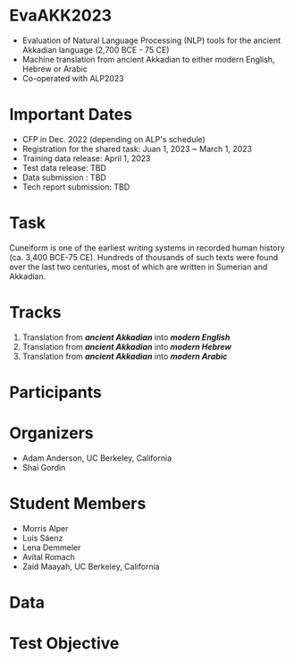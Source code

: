 # EvaAKK2023
* Evaluation of Natural Language Processing (NLP) tools for the ancient Akkadian language (2,700 BCE - 75 CE)
* Machine translation from ancient Akkadian to either modern English, Hebrew or Arabic
* Co-operated with ALP2023

# Important Dates

* CFP in Dec. 2022 (depending on ALP's schedule)
* Registration for the shared task: Juan 1, 2023 ~ March 1, 2023
* Training data release: April 1, 2023
* Test data release: TBD
* Data submission : TBD
* Tech report submission: TBD

# Task
Cuneiform is one of the earliest writing systems in recorded human history (ca. 3,400 BCE-75 CE). Hundreds of thousands of such texts were found over the last two centuries, most of which are written in Sumerian and Akkadian.


# Tracks
1. Translation from **_ancient Akkadian_** into **_modern English_**
2. Translation from **_ancient Akkadian_** into **_modern Hebrew_**
3. Translation from **_ancient Akkadian_** into **_modern Arabic_**

# Participants


# Organizers

* Adam Anderson, UC Berkeley, California
* Shai Gordin

# Student Members

* Morris Alper
* Luis Sáenz
* Lena Demmeler
* Avital Romach
* Zaid Maayah, UC Berkeley, California

# Data


# Test Objective
